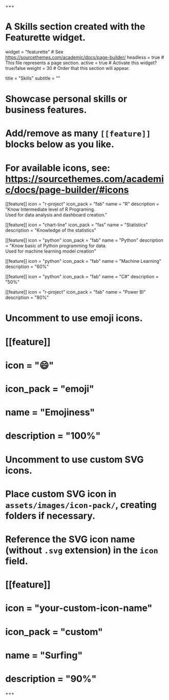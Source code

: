 +++
# A Skills section created with the Featurette widget.
widget = "featurette"  # See https://sourcethemes.com/academic/docs/page-builder/
headless = true  # This file represents a page section.
active = true  # Activate this widget? true/false
weight = 30  # Order that this section will appear.

title = "Skills"
subtitle = ""

# Showcase personal skills or business features.
# 
# Add/remove as many `[[feature]]` blocks below as you like.
# 
# For available icons, see: https://sourcethemes.com/academic/docs/page-builder/#icons

[[feature]]
  icon = "r-project"
  icon_pack = "fab"
  name = "R"
  description = "Know Intermediate level of R Programing.<br>Used for data analysis and dashboard creation."
  
[[feature]]
  icon = "chart-line"
  icon_pack = "fas"
  name = "Statistics"
  description = "Knowledge of the statistics"  
  
[[feature]]
  icon = "python"
  icon_pack = "fab"
  name = "Python"
  description = "Know basic of Python programming for data.<br> Used for machine learning model creation"  
  
[[feature]]
  icon = "python"
  icon_pack = "fab"
  name = "Machine Learning"
  description = "60%"  

[[feature]]
  icon = "python"
  icon_pack = "fab"
  name = "C#"
  description = "50%"  

[[feature]]
  icon = "r-project"
  icon_pack = "fab"
  name = "Power BI"
  description = "80%"


# Uncomment to use emoji icons.
# [[feature]]
#  icon = ":smile:"
#  icon_pack = "emoji"
#  name = "Emojiness"
#  description = "100%"  

# Uncomment to use custom SVG icons.
# Place custom SVG icon in `assets/images/icon-pack/`, creating folders if necessary.
# Reference the SVG icon name (without `.svg` extension) in the `icon` field.
# [[feature]]
#  icon = "your-custom-icon-name"
#  icon_pack = "custom"
#  name = "Surfing"
#  description = "90%"

+++
